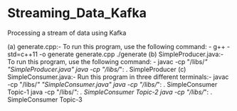 # Streaming_Data_Kafka
Processing a stream of data using Kafka

(a) generate.cpp:-
To run this program, use the following command: -
g++ -std=c++11 -o generate generate.cpp
./generate
(b) SimpleProducer.java:-
To run this program, use the following command: -
javac -cp "<path to kafka>/libs/*" "<path to file inside kafka>SimpleProducer.java" java -cp "<path to kafka>/libs/*": . SimpleProducer
(c) SimpleConsumer.java:-
Run this program in three different terminals:-
javac -cp "<path to kafka>/libs/*" "<path to file inside kafka>SimpleConsumer.java" java -cp "<path to kafka>/libs/*": . SimpleConsumer Topic-1
java -cp "<path to kafka>/libs/*": . SimpleConsumer Topic-2
java -cp "<path to kafka>/libs/*": . SimpleConsumer Topic-3
